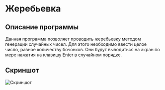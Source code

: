 # Жеребьевка
## Описание программы
Данная программа позволяет проводить жеребьевку методом генерации случайных чисел. Для этого необходимо ввести целое число, равное количеству бочонков. Они будут выводиться на экран по мере нажатия на клавишу Enter в случайном порядке.
## Скриншот
![Скриншот](https://github.com/ZinaidaPanyak/Toss/blob/main/toss.jpg)
